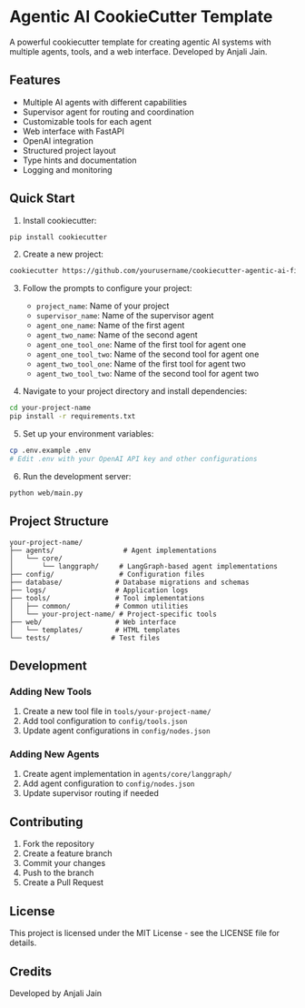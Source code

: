# Agentic AI CookieCutter Template

A powerful cookiecutter template for creating agentic AI systems with multiple agents, tools, and a web interface. Developed by Anjali Jain.

## Features

- Multiple AI agents with different capabilities
- Supervisor agent for routing and coordination
- Customizable tools for each agent
- Web interface with FastAPI
- OpenAI integration
- Structured project layout
- Type hints and documentation
- Logging and monitoring

## Quick Start

1. Install cookiecutter:
```bash
pip install cookiecutter
```

2. Create a new project:
```bash
cookiecutter https://github.com/yourusername/cookiecutter-agentic-ai-final
```

3. Follow the prompts to configure your project:
   - `project_name`: Name of your project
   - `supervisor_name`: Name of the supervisor agent
   - `agent_one_name`: Name of the first agent
   - `agent_two_name`: Name of the second agent
   - `agent_one_tool_one`: Name of the first tool for agent one
   - `agent_one_tool_two`: Name of the second tool for agent one
   - `agent_two_tool_one`: Name of the first tool for agent two
   - `agent_two_tool_two`: Name of the second tool for agent two

4. Navigate to your project directory and install dependencies:
```bash
cd your-project-name
pip install -r requirements.txt
```

5. Set up your environment variables:
```bash
cp .env.example .env
# Edit .env with your OpenAI API key and other configurations
```

6. Run the development server:
```bash
python web/main.py
```

## Project Structure

```
your-project-name/
├── agents/                 # Agent implementations
│   └── core/
│       └── langgraph/     # LangGraph-based agent implementations
├── config/                # Configuration files
├── database/             # Database migrations and schemas
├── logs/                 # Application logs
├── tools/                # Tool implementations
│   ├── common/           # Common utilities
│   └── your-project-name/ # Project-specific tools
├── web/                  # Web interface
│   └── templates/        # HTML templates
└── tests/               # Test files
```

## Development

### Adding New Tools

1. Create a new tool file in `tools/your-project-name/`
2. Add tool configuration to `config/tools.json`
3. Update agent configurations in `config/nodes.json`

### Adding New Agents

1. Create agent implementation in `agents/core/langgraph/`
2. Add agent configuration to `config/nodes.json`
3. Update supervisor routing if needed

## Contributing

1. Fork the repository
2. Create a feature branch
3. Commit your changes
4. Push to the branch
5. Create a Pull Request

## License

This project is licensed under the MIT License - see the LICENSE file for details.

## Credits

Developed by Anjali Jain 